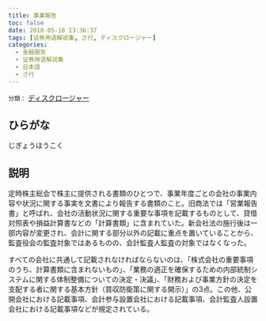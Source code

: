 ```yaml
---
title: 事業報告
toc: false
date: 2018-05-18 13:36:37
tags: [证券用语解说集, さ行, ディスクロージャー]
categories:
  - 金融服务
  - 证券用语解说集
  - 日本語
  - さ行
---
```


`分類：` [ディスクロージャー](/tags/ディスクロージャー/)

## ひらがな

じぎょうほうこく

## 説明

定時株主総会で株主に提供される書類のひとつで、事業年度ごとの会社の事業内容や状況に関する事実を文書により報告する書類のこと。旧商法では「営業報告書」と呼ばれ、会社の活動状況に関する重要な事項を記載するものとして、貸借対照表や損益計算書などの「計算書類」に含まれていた。新会社法の施行後は一部内容が変更され、会計に関する部分以外の記載に重点を置いていることから、監査役会の監査対象ではあるものの、会計監査人監査の対象ではなくなった。

すべての会社に共通して記載されなければならないのは、「株式会社の重要事項のうち、計算書類に含まれないもの」、「業務の適正を確保するための内部統制システムに関する体制整備についての決定・決議」、「財務および事業方針の決定を支配する者に関する基本方針（買収防衛策に関する開示）」の3点。この他、公開会社における記載事項、会計参与設置会社における記載事項、会計監査人設置会社における記載事項などが規定されている。
